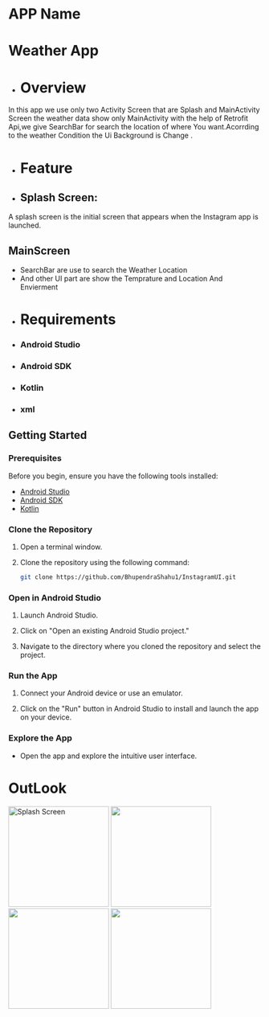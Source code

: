 # APP Name 
# Weather App
- # Overview
In this app we use only two Activity Screen that are Splash and MainActivity Screen the weather data show only MainActivity with the help of Retrofit Api,we give SearchBar for search the location of where You want.Acorrding to the weather Condition the Ui Background is Change .
- # Feature 
- ## Splash Screen:
A splash screen is the initial screen that appears when the Instagram app is launched.
## MainScreen 
- SearchBar are use to search the Weather Location
- And other UI part are show the Temprature and Location And Envierment
- # Requirements
 - ### Android Studio
- ### Android SDK
- ### Kotlin
- ### xml
 ## Getting Started

### Prerequisites

Before you begin, ensure you have the following tools installed:

- [Android Studio](https://developer.android.com/studio)
- [Android SDK](https://developer.android.com/studio#downloads)
- [Kotlin](https://developer.android.com/kotlin)

### Clone the Repository

1. Open a terminal window.

2. Clone the repository using the following command:

    ```bash
    git clone https://github.com/BhupendraShahu1/InstagramUI.git
    ```

### Open in Android Studio

1. Launch Android Studio.

2. Click on "Open an existing Android Studio project."

3. Navigate to the directory where you cloned the repository and select the project.

### Run the App

1. Connect your Android device or use an emulator.

2. Click on the "Run" button in Android Studio to install and launch the app on your device.

### Explore the App

- Open the app and explore the intuitive user interface.
# OutLook
<img src="https://github.com/BhupendraShahu1/WeatherApp/assets/149964984/b94d3ff1-711a-466e-9c95-e3d62809e245/Splash.jpg" alt="Splash Screen" width="200" hight="300"/>
<img src="https://github.com/BhupendraShahu1/WeatherApp/assets/149964984/84c4a9af-c0f9-470d-a412-63b6b0bdfd79/login.jPg" width="200" hight="300"/>

<img src="https://github.com/BhupendraShahu1/WeatherApp/assets/149964984/39149daf-5896-4b47-97d3-13019058514c/CreatName.jpg" width="200" hight="300"/>
<img src="https://github.com/BhupendraShahu1/WeatherApp/assets/149964984/4747e31a-6a12-4699-a5f1-252070e5ef5a/.jpg" width="200" hight="300"/>

